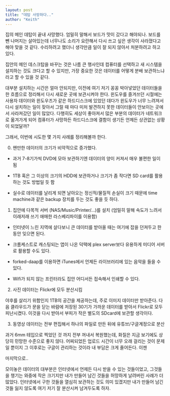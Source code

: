 ```yaml
---
layout: post
title: "데탑 사망하다.."
author: "Keith"
---
```



집의 메인 데탑이 끝내 사망했다. 엄밀히 말해서 보드가 맛이 갔다고 해야되나. 보드를 뺀 나머지는 살아있는데 너무나도 소리가 요란해서 다시 쓰고 싶은 생각이 사라졌다고 해야 맞을 것 같다. 수리하려고 했더니 생각만큼 일이 잘 되지 않아서 처분하려고 하고 있다.




집안의 메인 데스크탑을 바꾸는 것은 나름 큰 행사인데 컴퓨터를 선택하고 새 시스템을 설치하는 것도 크다고 할 수 있지만, 가장 중요한 것은 데이터를 어떻게 분배 보관하느냐라고 할 수 있을 것 같다.




대부분 설치하는 시간은 얼마 안되지만, 이전에 여기 저기 꽁꽁 박아넣었던 데이터들을 한 흐름으로 정리해서 다시 새로운 곳에 보관시켜야 한다. 윈도우를 즐겨쓰던 시절에는 사용자 데이터와 윈도우즈가 같은 하드디스크에 있었던 데다가 윈도우가 너무 느려져서 다시 설치하는 일이 잦아서 그럴 때 마다 미처 발견하지 못한 데이터들이 안보이는 곳에서 사라져갔던 일이 많았다. 다행히도 세상이 좋아져서 많은 부분의 데이터가 네트워크로 옮겨가게 되어 컴퓨터가 사망하든 하드디스크에 결함이 생기든 언제든 상관없는 상황이 되었달까?




그래서, 이번에 시도한 몇 가지 사례를 정리해볼까 한다.




0) 왠만한 데이터의 크기가 비약적으로 증가했다.

- 과거 7-8기가씩 DVD에 모아 보관하기엔 데이터의 양이 커져서 매우 불편한 일이 됨

- 1TB 혹은 그 이상의 크기의 HDD에 보관하거나 크기가 좀 작다면 SD card를 활용하는 것도 방법일 듯 함

- 실수로 데이터를 날리게 되면 날아오는 정신적/물질적 손실이 크기 때문에 time machine과 같은 backup 장치를 두는 것도 좋을 듯 하다.




1) 집안에 다목적 서버 (NAS/Music/Printer/...)를 설치 (엄밀히 말해 속도가 느려서 이래저래 쓰기 애매한 라스베리파이를 이용함)

- 인터넷이 느린 지역에 살다보니 큰 데이터를 받아올 때는 여기에 잡을 던져두고 한동안 잊으면 된다. 

- 크롬케스트로 캐스팅되는 앱이 나온 덕택에 plex server보다 유용하게 미디어 서버로 활용할 수도 있다.

- forked-daap를 이용하면 iTunes에서 언제든 라이브러리에 있는 음악을 들을 수 있다.

- Wifi가 되지 않는 프린터라도 집안 어디서든 접속해서 인쇄할 수 있다.




2) 사진 데이터는 Flickr에 모두 분산시킴




야후를 살리기 위함인지 1TB의 공간을 제공하는데, 주로 이미지 데이터만 받아준다. 다음 클라우드가 문을 닫는 바람에 저장된 30기가 가까운 데이터를 받아서 Flickr로 모두 피난시켰다. 이것을 다시 받아서 부피가 작은 별도의 SDcard에 보관할 생각이다.




3) 동영상 데이터는 전부 편집해서 하나의 파일로 만든 뒤에 유튜브/구글계정으로 분산




과거 6mm 테입으로 찍었던 것 까지 전부 꺼내서 복원했는데, 화질은 지금 보기에도 상당히 민망한 수준으로 좋지 않다. 어찌되었든 업로드 시간이 너무 오래 걸리는 것이 문제일 뿐이지 그 이후로는 구글이 관리하는 것이라 내 부담은 크게 줄어든다. 이젠 




마지막으로..




모이놓은 데이터의 대부분은 인터넷에서 언제든 다시 받을 수 있는 것들이었고, 그것들을 챙기는 와중에 작은 크기지만 내가 만들어 남긴 것들을 허망하게 날려버린 사례가 더 많았다. 인터넷에서 구한 것들을 열심히 보관하는 것도 의미 있겠지만 내가 만들어 남긴 것들 잃지 않도록 여기 저기 잘 분산시켜 남겨두도록 하자. 






